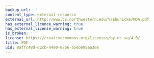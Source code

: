 ```yaml
---
backup_url: ''
content_type: external-resource
external_url: http://www.cs.northwestern.edu/%7Ehunicke/MDA.pdf
has_external_licence_warning: true
has_external_license_warning: true
is_broken: ''
license: https://creativecommons.org/licenses/by-nc-sa/4.0/
title: PDF
uid: 8affc48d-d2cb-4490-8756-b5eb698aa36e
---
```

